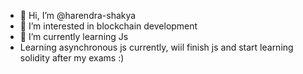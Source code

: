 - 👋 Hi, I’m @harendra-shakya
- 👀 I’m interested in blockchain development
- 🌱 I’m currently learning Js
- Learning asynchronous js currently, wiil finish js and start learning solidity after my exams :)

<!---
harendra-shakya/harendra-shakya is a ✨ special ✨ repository because its `README.md` (this file) appears on your GitHub profile.
You can click the Preview link to take a look at your changes.
--->
